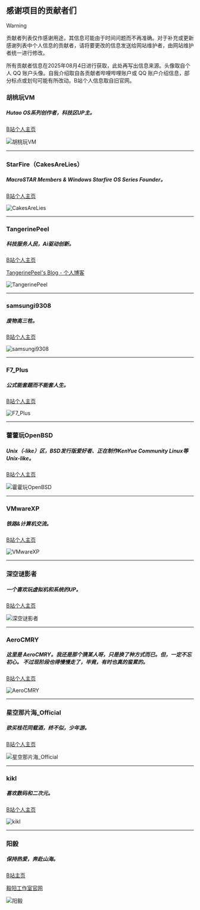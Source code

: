 ## 感谢项目的贡献者们

> [!WARNING]
>
> 贡献者列表仅作感谢用途，其信息可能由于时间问题而不再准确。对于补充或更新感谢列表中个人信息的贡献者，请将要更改的信息发送给网站维护者，由网站维护者统一进行修改。
>
> 所有贡献者信息在2025年08月4日进行获取，此处再写出信息来源。头像取自个人 QQ 账户头像。自我介绍取自各贡献者哔哩哔哩账户或 QQ 账户介绍信息，部分标点或划句可能有所改动。B站个人信息取自旧官网。

### 胡桃玩VM

##### Hutao OS系列创作者，科技区UP主。

[B站个人主页](https://space.bilibili.com/1736202379)

![胡桃玩VM](/friends/HuTaoWanVM.jpg)

***

### StarFire（CakesAreLies）

##### MacroSTAR Members & Windows Starfire OS Series Founder。

[B站个人主页](https://space.bilibili.com/1845800720)

![CakesAreLies](/friends/CakesAreLies.jpg)

***

### TangerinePeel

##### 科技服务人民，Ai驱动创新。

[B站个人主页](https://space.bilibili.com/1154090013)

[TangerinePeel's Blog - 个人博客](https://tangerinepeel.dpdns.org/)

![TangerinePeel](/friends/TangerinePeel.jpg)

***

### samsungi9308

##### 废物高三牲。

[B站个人主页](https://space.bilibili.com/349260010)

![samsungi9308](/friends/samsungi9308.jpg)

***

### F7_Plus

##### 公式能套题而不能套人生。

[B站个人主页](https://space.bilibili.com/1552447612)

![F7_Plus](/friends/F7Plus.jpg)

***

### 藿藿玩OpenBSD

##### Unix（-like）区，BSD发行版爱好者、正在制作KenYue Community Linux等Unix-like。

[B站个人主页](https://space.bilibili.com/1803563346)

![霍霍玩OpenBSD](/friends/HuoHuoWanOpenBSD.jpg)

***

### VMwareXP

##### 铁路&计算机交流。

[B站个人主页](https://space.bilibili.com/1370353432)

![VMwareXP](/friends/VMwareXP.jpg)

***

### 深空谜影者

##### 一个喜欢玩虚拟机和系统的UP。

[B站个人主页](https://space.bilibili.com/514635296)

![深空谜影者](/friends/ShenKongMiYingZhe.jpg)

***

### AeroCMRY

##### 这里是 AeroCMRY。我还是那个猜某人呀，只是换了种方式而已。但，一定不忘初心。 不过现阶段也得慢慢走了，毕竟，有时也真的蛮累的。

[B站个人主页](https://space.bilibili.com/3493123969780201)

![AeroCMRY](/friends/AeroCMRY.jpg)

***

### 星空那片海_Official

##### 欲买桂花同载酒，终不似，少年游。

[B站个人主页](https://space.bilibili.com/3493089467435365)

![星空那片海_Official](/friends/XingKongNaPianHai_Officaial.jpg)

***

### kikl

##### 喜欢数码和二次元。

[B站个人主页](https://space.bilibili.com/3494376711916079)

![kikl](/friends/kikl.jpg)

***

### 阳毅

##### 保持热爱，奔赴山海。

[B站主页](https://space.bilibili.com/1128177448)

[毅阳工作室官网](https://www.yearnstudio.cn/)

![阳毅](/friends/yangyi.jpg)